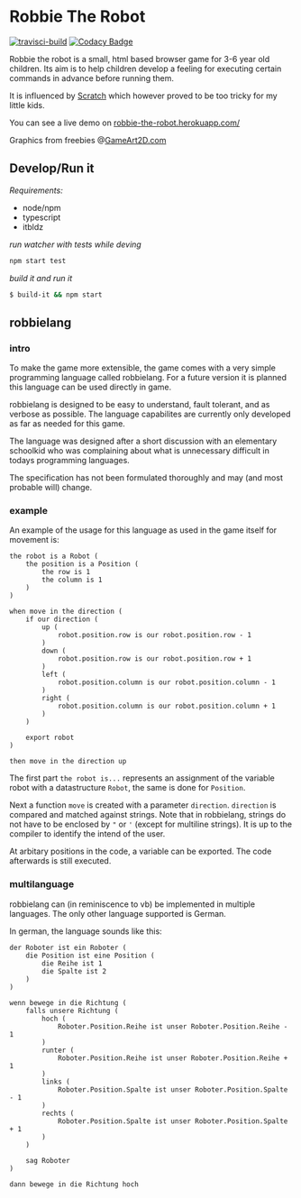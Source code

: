 # Robbie The Robot

[![travisci-build](https://api.travis-ci.org/MatthiasKainer/robbie-the-robot.svg?branch=master)](https://travis-ci.org/1and1/itBldz) [![Codacy Badge](https://api.codacy.com/project/badge/Grade/3c0a3e5e57fc404f88ce2ffd04428865)](https://www.codacy.com/app/MatthiasKainer/robbie-the-robot?utm_source=github.com&amp;utm_medium=referral&amp;utm_content=MatthiasKainer/robbie-the-robot&amp;utm_campaign=Badge_Grade)

Robbie the robot is a small, html based browser game for 3-6 year old children. Its aim is to help children develop a feeling for executing certain commands in advance before running them. 

It is influenced by [Scratch](https://scratch.mit.edu/) which however proved to be too tricky for my little kids. 

You can see a live demo on [robbie-the-robot.herokuapp.com/](https://robbie-the-robot.herokuapp.com/)

Graphics from freebies @[GameArt2D.com](http://www.gameart2d.com/)

## Develop/Run it

_Requirements:_

* node/npm
* typescript
* itbldz

_run watcher with tests while deving_

```sh
npm start test
```

_build it and run it_

```sh
$ build-it && npm start
```

## robbielang

### intro

To make the game more extensible, the game comes with a very simple programming language called robbielang. For a future version it is planned this language can be used directly in game. 

robbielang is designed to be easy to understand, fault tolerant, and as verbose as possible. The language capabilites are currently only developed as far as needed for this game. 

The language was designed after a short discussion with an elementary schoolkid who was complaining about what is unnecessary difficult in todays programming languages. 

The specification has not been formulated thoroughly and may (and most probable will) change. 

### example

An example of the usage for this language as used in the game itself for movement is:

```robbielang
the robot is a Robot (
    the position is a Position (
        the row is 1
        the column is 1
    )
)

when move in the direction (
    if our direction (
        up (
            robot.position.row is our robot.position.row - 1
        )
        down (
            robot.position.row is our robot.position.row + 1
        )
        left (
            robot.position.column is our robot.position.column - 1
        )
        right (
            robot.position.column is our robot.position.column + 1
        )
    )
    
    export robot
)

then move in the direction up
```

The first part `the robot is...` represents an assignment of the variable robot with a datastructure `Robot`, the same is done for `Position`.

Next a function `move` is created with a parameter `direction`. `direction` is compared and matched against strings. Note that in robbielang, strings do not have to be enclosed by `"` or `'` (except for multiline strings). It is up to the compiler to identify the intend of the user.

At arbitary positions in the code, a variable can be exported. The code afterwards is still executed. 

### multilanguage

robbielang can (in reminiscence to vb) be implemented in multiple languages. The only other language supported is German.

In german, the language sounds like this:

```robbielang
der Roboter ist ein Roboter (
    die Position ist eine Position (
        die Reihe ist 1
        die Spalte ist 2
    )
)

wenn bewege in die Richtung (
    falls unsere Richtung (
        hoch (
            Roboter.Position.Reihe ist unser Roboter.Position.Reihe - 1
        )
        runter (
            Roboter.Position.Reihe ist unser Roboter.Position.Reihe + 1
        )
        links (
            Roboter.Position.Spalte ist unser Roboter.Position.Spalte - 1
        )
        rechts (
            Roboter.Position.Spalte ist unser Roboter.Position.Spalte + 1
        )
    )
    
    sag Roboter
)

dann bewege in die Richtung hoch
```